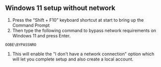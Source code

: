 ## Windows 11 setup without network
1. Press the “Shift + F10” keyboard shortcut at start to bring up the Command Prompt
1. Then type the following command to bypass network requirements on Windows 11 and press Enter.
``` batch
OOBE\BYPASSNRO
```
1. This will enable the "I don't have a network connection" option which will let you complete setup and also create a local account.